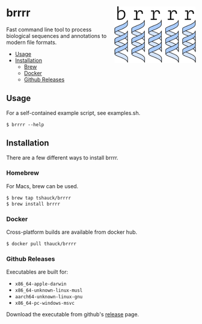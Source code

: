 # brrrr <a href='https://github.com/tshauck/brrrr'><img src='docs/brrrr-logo.png' align="right" height="150" /></a>

Fast command line tool to process biological sequences and annotations to modern
file formats.

- [Usage](#usage)
- [Installation](#installation)
  - [Brew](#brew)
  - [Docker](#docker)
  - [Github Releases](#github-releases)

## Usage

For a self-contained example script, see examples.sh.

```console
$ brrrr --help
```

## Installation

There are a few different ways to install brrrr.

### Homebrew

For Macs, brew can be used.

```console
$ brew tap tshauck/brrrr
$ brew install brrrr
```

### Docker

Cross-platform builds are available from docker hub.

```console
$ docker pull thauck/brrrr
```

### Github Releases

Executables are built for:

- `x86_64-apple-darwin`
- `x86_64-unknown-linux-musl`
- `aarch64-unknown-linux-gnu`
- `x86_64-pc-windows-msvc`

Download the executable from github's
[release](https://github.com/tshauck/brrrr/releases) page.
